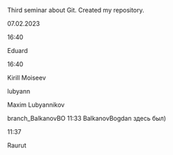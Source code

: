 Third seminar about Git. Created my repository.

07.02.2023


16:40

Eduard

16:40

Kirill Moiseev

lubyann


Maxim Lubyannikov

branch_BalkanovBO
11:33 BalkanovBogdan здесь был)

11:37

Raurut

